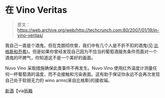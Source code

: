 # 在 Vino Veritas

> 原文：<https://web.archive.org/web/http://techcrunch.com:80/2007/01/19/in-vino-veritas/>

我自己一直是个酒鬼，但在克朗彻坎普，我们中有几个人是不折不扣的酒鬼(见:[比格斯和乔希](https://web.archive.org/web/20201031105235/http://www.flickr.com/photos/vveneziani/357128509/))。但是如果你曾经发现自己因为不恰当的葡萄酒服务条件而面对一个酒鬼的坏脾气，你知道这不是一个美好的画面。

Nuvo Vino 采取措施确保此类事件不再发生。Nuvo Vino 使用红外温度计测量任何一杯葡萄酒的温度，而不会接触和污染表面。这有助于保证你永远不会再次发现自己处于软弱无力的 wino arms(来自比格斯)的接收端。

[新酒](https://web.archive.org/web/20201031105235/http://www.nuvovino.com/cgi-bin/commerce.exe?preadd=action&key=89264400102&reference=/cgi-bin/commerce.exe%3Fsearch%3Daction%26keywords%3Dall%26searchstart%3D0%26template%3DPDGCommTemplates%5CHeader_Footer%5CSearchResult.html%26category%3DNVWT)【via[拆箱](https://web.archive.org/web/20201031105235/http://www.uncrate.com/men/culture/drinks/nuvo-vino-008517.php)